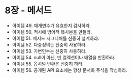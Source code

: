 # 8장 - 메서드

- 아이템 49. 매개변수가 유효한지 검사하라.
- 아이템 50. 적시에 방어적 복사본을 만들라.
- 아이템 51. 메서드 시그니처를 신중히 설계하라.
- 아이템 52. 다중정의는 신중히 사용하라.
- 아이템 53. 가변인수는 신중히 사용하라.
- 아이템 54. null이 아닌, 빈 컬렉션이나 배열을 반환하라.
- 아이템 55. 옵셔널 반환은 신중히 하라.
- 아이템 56. 공개된 API 요소에는 항상 문서화 주석을 작성하라.